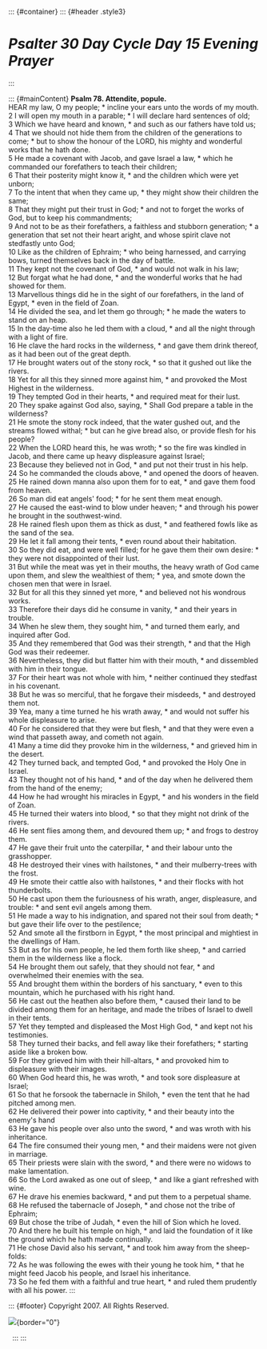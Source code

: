 ::: {#container}
::: {#header .style3}
# *Psalter 30 Day Cycle Day 15 Evening Prayer*
:::

::: {#mainContent}
**Psalm 78. Attendite, popule.**\
HEAR my law, O my people; \* incline your ears unto the words of my
mouth.\
2 I will open my mouth in a parable; \* I will declare hard sentences of
old;\
3 Which we have heard and known, \* and such as our fathers have told
us;\
4 That we should not hide them from the children of the generations to
come; \* but to show the honour of the LORD, his mighty and wonderful
works that he hath done.\
5 He made a covenant with Jacob, and gave Israel a law, \* which he
commanded our forefathers to teach their children;\
6 That their posterity might know it, \* and the children which were yet
unborn;\
7 To the intent that when they came up, \* they might show their
children the same;\
8 That they might put their trust in God; \* and not to forget the works
of God, but to keep his commandments;\
9 And not to be as their forefathers, a faithless and stubborn
generation; \* a generation that set not their heart aright, and whose
spirit clave not stedfastly unto God;\
10 Like as the children of Ephraim; \* who being harnessed, and carrying
bows, turned themselves back in the day of battle.\
11 They kept not the covenant of God, \* and would not walk in his law;\
12 But forgat what he had done, \* and the wonderful works that he had
showed for them.\
13 Marvellous things did he in the sight of our forefathers, in the land
of Egypt, \* even in the field of Zoan.\
14 He divided the sea, and let them go through; \* he made the waters to
stand on an heap.\
15 In the day-time also he led them with a cloud, \* and all the night
through with a light of fire.\
16 He clave the hard rocks in the wilderness, \* and gave them drink
thereof, as it had been out of the great depth.\
17 He brought waters out of the stony rock, \* so that it gushed out
like the rivers.\
18 Yet for all this they sinned more against him, \* and provoked the
Most Highest in the wilderness.\
19 They tempted God in their hearts, \* and required meat for their
lust.\
20 They spake against God also, saying, \* Shall God prepare a table in
the wilderness?\
21 He smote the stony rock indeed, that the water gushed out, and the
streams flowed withal; \* but can he give bread also, or provide flesh
for his people?\
22 When the LORD heard this, he was wroth; \* so the fire was kindled in
Jacob, and there came up heavy displeasure against Israel;\
23 Because they believed not in God, \* and put not their trust in his
help.\
24 So he commanded the clouds above, \* and opened the doors of heaven.\
25 He rained down manna also upon them for to eat, \* and gave them food
from heaven.\
26 So man did eat angels\' food; \* for he sent them meat enough.\
27 He caused the east-wind to blow under heaven; \* and through his
power he brought in the southwest-wind.\
28 He rained flesh upon them as thick as dust, \* and feathered fowls
like as the sand of the sea.\
29 He let it fall among their tents, \* even round about their
habitation.\
30 So they did eat, and were well filled; for he gave them their own
desire: \* they were not disappointed of their lust.\
31 But while the meat was yet in their mouths, the heavy wrath of God
came upon them, and slew the wealthiest of them; \* yea, and smote down
the chosen men that were in Israel.\
32 But for all this they sinned yet more, \* and believed not his
wondrous works.\
33 Therefore their days did he consume in vanity, \* and their years in
trouble.\
34 When he slew them, they sought him, \* and turned them early, and
inquired after God.\
35 And they remembered that God was their strength, \* and that the High
God was their redeemer.\
36 Nevertheless, they did but flatter him with their mouth, \* and
dissembled with him in their tongue.\
37 For their heart was not whole with him, \* neither continued they
stedfast in his covenant.\
38 But he was so merciful, that he forgave their misdeeds, \* and
destroyed them not.\
39 Yea, many a time turned he his wrath away, \* and would not suffer
his whole displeasure to arise.\
40 For he considered that they were but flesh, \* and that they were
even a wind that passeth away, and cometh not again.\
41 Many a time did they provoke him in the wilderness, \* and grieved
him in the desert.\
42 They turned back, and tempted God, \* and provoked the Holy One in
Israel.\
43 They thought not of his hand, \* and of the day when he delivered
them from the hand of the enemy;\
44 How he had wrought his miracles in Egypt, \* and his wonders in the
field of Zoan.\
45 He turned their waters into blood, \* so that they might not drink of
the rivers.\
46 He sent flies among them, and devoured them up; \* and frogs to
destroy them.\
47 He gave their fruit unto the caterpillar, \* and their labour unto
the grasshopper.\
48 He destroyed their vines with hailstones, \* and their mulberry-trees
with the frost.\
49 He smote their cattle also with hailstones, \* and their flocks with
hot thunderbolts.\
50 He cast upon them the furiousness of his wrath, anger, displeasure,
and trouble: \* and sent evil angels among them.\
51 He made a way to his indignation, and spared not their soul from
death; \* but gave their life over to the pestilence;\
52 And smote all the firstborn in Egypt, \* the most principal and
mightiest in the dwellings of Ham.\
53 But as for his own people, he led them forth like sheep, \* and
carried them in the wilderness like a flock.\
54 He brought them out safely, that they should not fear, \* and
overwhelmed their enemies with the sea.\
55 And brought them within the borders of his sanctuary, \* even to this
mountain, which he purchased with his right hand.\
56 He cast out the heathen also before them, \* caused their land to be
divided among them for an heritage, and made the tribes of Israel to
dwell in their tents.\
57 Yet they tempted and displeased the Most High God, \* and kept not
his testimonies.\
58 They turned their backs, and fell away like their forefathers; \*
starting aside like a broken bow.\
59 For they grieved him with their hill-altars, \* and provoked him to
displeasure with their images.\
60 When God heard this, he was wroth, \* and took sore displeasure at
Israel;\
61 So that he forsook the tabernacle in Shiloh, \* even the tent that he
had pitched among men.\
62 He delivered their power into captivity, \* and their beauty into the
enemy\'s hand\
63 He gave his people over also unto the sword, \* and was wroth with
his inheritance.\
64 The fire consumed their young men, \* and their maidens were not
given in marriage.\
65 Their priests were slain with the sword, \* and there were no widows
to make lamentation.\
66 So the Lord awaked as one out of sleep, \* and like a giant refreshed
with wine.\
67 He drave his enemies backward, \* and put them to a perpetual shame.\
68 He refused the tabernacle of Joseph, \* and chose not the tribe of
Ephraim;\
69 But chose the tribe of Judah, \* even the hill of Sion which he
loved.\
70 And there he built his temple on high, \* and laid the foundation of
it like the ground which he hath made continually.\
71 He chose David also his servant, \* and took him away from the
sheep-folds:\
72 As he was following the ewes with their young he took him, \* that he
might feed Jacob his people, and Israel his inheritance.\
73 So he fed them with a faithful and true heart, \* and ruled them
prudently with all his power.
:::

::: {#footer}
Copyright 2007. All Rights Reserved.

![](http://stats.superstats.com/b/ss/DAVIDMCMANNES/1){border="0"}

 
:::
:::
